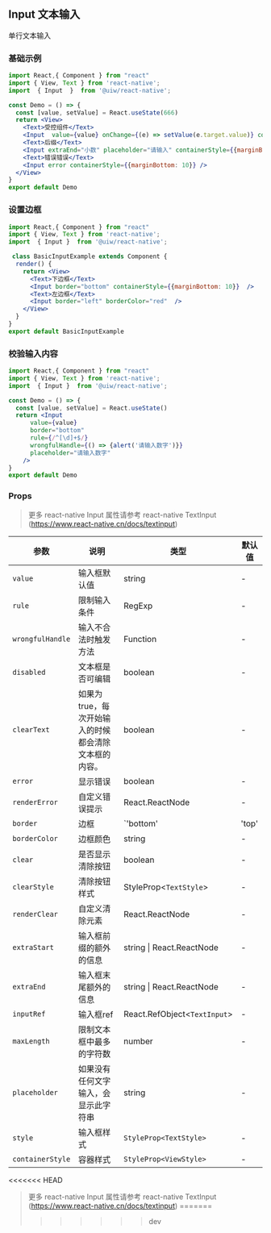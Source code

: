 Input 文本输入
---

单行文本输入

### 基础示例

```jsx mdx:preview
import React,{ Component } from "react"
import { View, Text } from 'react-native';
import  { Input  }  from '@uiw/react-native';

const Demo = () => {
  const [value, setValue] = React.useState(666)
  return <View>
    <Text>受控组件</Text>
    <Input  value={value} onChange={(e) => setValue(e.target.value)} containerStyle={{marginBottom: 10}} />
    <Text>后缀</Text>
    <Input extraEnd="小数" placeholder="请输入" containerStyle={{marginBottom: 10}} />
    <Text>错误错误</Text>
    <Input error containerStyle={{marginBottom: 10}} />
  </View>
}
export default Demo
```

### 设置边框

```jsx mdx:preview
import React,{ Component } from "react"
import { View, Text } from 'react-native';
import  { Input }  from '@uiw/react-native';

 class BasicInputExample extends Component {
  render() {
    return <View>
      <Text>下边框</Text>
      <Input border="bottom" containerStyle={{marginBottom: 10}}  />
      <Text>左边框</Text>
      <Input border="left" borderColor="red"  />
    </View>
  }
}
export default BasicInputExample
```
### 校验输入内容

```jsx mdx:preview
import React,{ Component } from "react"
import { View, Text } from 'react-native';
import  { Input }  from '@uiw/react-native';

const Demo = () => {
  const [value, setValue] = React.useState()
  return <Input
      value={value}
      border="bottom"
      rule={/^[\d]+$/}
      wrongfulHandle={() => {alert('请输入数字')}}
      placeholder="请输入数字"
    />
}
export default Demo
```


### Props

> 更多 react-native Input 属性请参考 react-native TextInput (https://www.react-native.cn/docs/textinput)

| 参数 | 说明 | 类型 | 默认值 |
|------|------|-----|------|
| `value` | 输入框默认值 | string | - |
| `rule` | 限制输入条件 | RegExp  | - |
| `wrongfulHandle` | 输入不合法时触发方法 | Function | - |
| `disabled` | 文本框是否可编辑 | boolean  | - |
| `clearText` | 如果为 true，每次开始输入的时候都会清除文本框的内容。 | boolean  | - |
| `error` | 显示错误 | boolean | - |
| `renderError` | 自定义错误提示 | React.ReactNode | - |
| `border` | 边框 | `'bottom'|'top'|'left'|'right'|null|'always'` | - |
| `borderColor` | 边框颜色 | string | - |
| `clear` | 是否显示清除按钮 | boolean | - |
| `clearStyle` | 清除按钮样式 | StyleProp<`TextStyle`> | - |
| `renderClear` | 自定义清除元素 | React.ReactNode | - |
| `extraStart` | 输入框前缀的额外的信息 | string \| React.ReactNode | - |
| `extraEnd` | 输入框末尾额外的信息 | string \| React.ReactNode | - |
| `inputRef` | 输入框ref | React.RefObject<`TextInput`> | - |
| `maxLength` | 限制文本框中最多的字符数 | number | - |
| `placeholder` | 如果没有任何文字输入，会显示此字符串 | string | - |
| `style` | 输入框样式 | `StyleProp<TextStyle>` | - |
| `containerStyle` | 容器样式 | `StyleProp<ViewStyle>` | - |

<<<<<<< HEAD

> 更多 react-native Input 属性请参考 react-native TextInput (https://www.react-native.cn/docs/textinput)
=======
>>>>>>> dev
